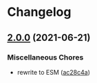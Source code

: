 # Changelog

## [2.0.0](https://www.github.com/cheminfo/iframe-bridge/compare/v1.2.1...v2.0.0) (2021-06-21)


### Miscellaneous Chores

* rewrite to ESM ([ac28c4a](https://www.github.com/cheminfo/iframe-bridge/commit/ac28c4a557f7e9dd503dd398472ec435a09bde92))
